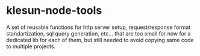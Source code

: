 # klesun-node-tools

A set of reusable functions for http server setup, request/response format standartization, sql query generation, etc... that are too small for now for a dedicated lib for each of them, but still needed to avoid copying same code to multiple projects.
